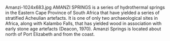 Amanzi-1024x683.jpg AMANZI SPRINGS is a series of hydrothermal springs in the Eastern Cape Province of South Africa that have yielded a series of stratified Acheulian artefacts. It is one of only two archaeological sites in Africa, along with Kalambo Falls, that has yielded wood in association with early stone age artefacts (Deacon, 1970). Amanzi Springs is located about north of Port Elizabeth and from the coast.
